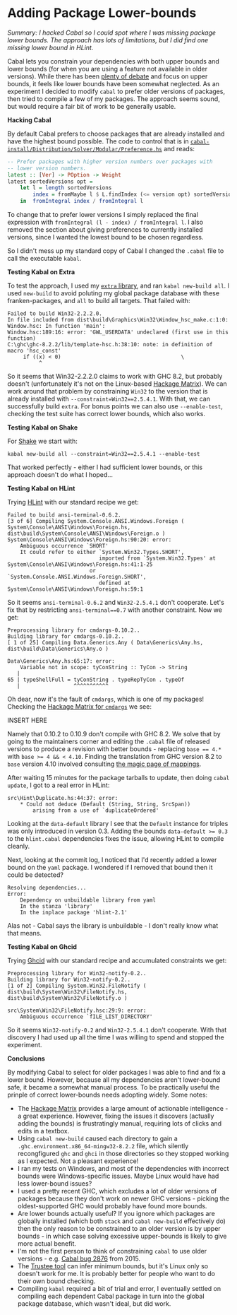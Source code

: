 # Adding Package Lower-bounds

_Summary: I hacked Cabal so I could spot where I was missing package lower bounds. The approach has lots of limitations, but I did find one missing lower bound in HLint._

Cabal lets you constrain your dependencies with both upper bounds and lower bounds (for when you are using a feature not available in older versions). While there has been [plenty of debate](http://neilmitchell.blogspot.co.uk/2014/11/upper-bounds-or-not.html) and focus on upper bounds, it feels like lower bounds have been somewhat neglected. As an experiment I decided to modify `cabal` to prefer older versions of packages, then tried to compile a few of my packages. The approach seems sound, but would require a fair bit of work to be generally usable.

**Hacking Cabal**

By default Cabal prefers to choose packages that are already installed and have the highest bound possible. The code to control that is in [`cabal-install/Distribution/Solver/Modular/Preference.hs`](https://github.com/haskell/cabal/blob/5d3618a144991cbe04126abac4e68e7ce1b56df3/cabal-install/Distribution/Solver/Modular/Preference.hs#L87-L127) and reads:

```haskell
-- Prefer packages with higher version numbers over packages with
-- lower version numbers.
latest :: [Ver] -> POption -> Weight
latest sortedVersions opt =
    let l = length sortedVersions
        index = fromMaybe l $ L.findIndex (<= version opt) sortedVersions
    in  fromIntegral index / fromIntegral l
```

To change that to prefer lower versions I simply replaced the final expression with `fromIntegral (l - index) / fromIntegral l`. I also removed the section about giving preferences to currently installed versions, since I wanted the lowest bound to be chosen regardless.

So I didn't mess up my standard copy of Cabal I changed the `.cabal` file to call the executable `kabal`.

**Testing Kabal on Extra**

To test the approach, I used my [`extra` library](https://github.com/ndmitchell/extra), and ran `kabal new-build all`. I used `new-build` to avoid poluting my global package database with these franken-packages, and `all` to build all targets. That failed with:

```console
Failed to build Win32-2.2.2.0.
In file included from dist\build\Graphics\Win32\Window_hsc_make.c:1:0:
Window.hsc: In function 'main':
Window.hsc:189:16: error: 'GWL_USERDATA' undeclared (first use in this function)
C:\ghc\ghc-8.2.2/lib/template-hsc.h:38:10: note: in definition of macro 'hsc_const'
     if ((x) < 0)                                      \
          ^
```

So it seems that Win32-2.2.2.0 claims to work with GHC 8.2, but probably doesn't (unfortunately it's not on the Linux-based [Hackage Matrix](https://matrix.hackage.haskell.org/package/Win32)). We can work around that problem by constraining `Win32` to the version that is already installed with `--constraint=Win32==2.5.4.1`. With that, we can successfully build `extra`. For bonus points we can also use `--enable-test`, checking the test suite has correct lower bounds, which also works.

**Testing Kabal on Shake**

For [Shake](https://shakebuild.com/) we start with:

```console
kabal new-build all --constraint=Win32==2.5.4.1 --enable-test
```

That worked perfectly - either I had sufficient lower bounds, or this approach doesn't do what I hoped...

**Testing Kabal on HLint**

Trying [HLint](https://github.com/ndmitchell/hlint) with our standard recipe we get:

```console
Failed to build ansi-terminal-0.6.2.
[3 of 6] Compiling System.Console.ANSI.Windows.Foreign ( System\Console\ANSI\Windows\Foreign.hs, dist\build\System\Console\ANSI\Windows\Foreign.o )
System\Console\ANSI\Windows\Foreign.hs:90:20: error:
    Ambiguous occurrence `SHORT'
    It could refer to either `System.Win32.Types.SHORT',
                             imported from `System.Win32.Types' at System\Console\ANSI\Windows\Foreign.hs:41:1-25
                          or `System.Console.ANSI.Windows.Foreign.SHORT',
                             defined at System\Console\ANSI\Windows\Foreign.hs:59:1
```

So it seems `ansi-terminal-0.6.2` and `Win32-2.5.4.1` don't cooperate. Let's fix that by restricting `ansi-terminal==0.7` with another constraint. Now we get:

```console
Preprocessing library for cmdargs-0.10.2..
Building library for cmdargs-0.10.2..
[ 1 of 25] Compiling Data.Generics.Any ( Data\Generics\Any.hs, dist\build\Data\Generics\Any.o )

Data\Generics\Any.hs:65:17: error:
    Variable not in scope: tyConString :: TyCon -> String
   |
65 | typeShellFull = tyConString . typeRepTyCon . typeOf
   |                 ^^^^^^^^^^^
```

Oh dear, now it's the fault of `cmdargs`, which is one of my packages! Checking the [Hackage Matrix for `cmdargs`](https://matrix.hackage.haskell.org/package/cmdargs) we see:

INSERT HERE

Namely that 0.10.2 to 0.10.9 don't compile with GHC 8.2. We solve that by going to the maintainers corner and editing the `.cabal` file of released versions to produce a revision with better bounds - replacing `base == 4.*` with `base >= 4 && < 4.10`. Finding the translation from GHC version 8.2 to `base` version 4.10 involved consulting [the magic page of mappings](https://wiki.haskell.org/Base_package#Versions).

After waiting 15 minutes for the package tarballs to update, then doing `cabal update`, I got to a real error in HLint:

```console
src\Hint\Duplicate.hs:44:37: error:
    * Could not deduce (Default (String, String, SrcSpan))
        arising from a use of `duplicateOrdered'
```

Looking at the `data-default` library I see that the `Default` instance for triples was only introduced in version 0.3. Adding the bounds `data-default >= 0.3` to the `hlint.cabal` dependencies fixes the issue, allowing HLint to compile cleanly.

Next, looking at the commit log, I noticed that I'd recently added a lower bound on the `yaml` package. I wondered if I removed that bound then it could be detected?

```console
Resolving dependencies...
Error:
    Dependency on unbuildable library from yaml
    In the stanza 'library'
    In the inplace package 'hlint-2.1'
```

Alas not - Cabal says the library is unbuildable - I don't really know what that means.

**Testing Kabal on Ghcid**

Trying [Ghcid](https://github.com/ndmitchell/ghcid) with our standard recipe and accumulated constraints we get:

```console
Preprocessing library for Win32-notify-0.2..
Building library for Win32-notify-0.2..
[1 of 2] Compiling System.Win32.FileNotify ( dist\build\System\Win32\FileNotify.hs, dist\build\System\Win32\FileNotify.o )

src\System\Win32\FileNotify.hsc:29:9: error:
    Ambiguous occurrence `fILE_LIST_DIRECTORY'
```

So it seems `Win32-notify-0.2` and `Win32-2.5.4.1` don't cooperate. With that discovery I had used up all the time I was willing to spend and stopped the experiment.

**Conclusions**

By modifying Cabal to select for older packages I was able to find and fix a lower bound. However, because all my dependencies aren't lower-bound safe, it became a somewhat manual process. To be practically useful the prinple of correct lower-bounds needs adopting widely. Some notes:

* The [Hackage Matrix](https://matrix.hackage.haskell.org/) provides a large amount of actionable intelligence - a great experience. However, fixing the issues it discovers (actually adding the bounds) is frustratingly manual, requiring lots of clicks and edits in a textbox.
* Using `cabal new-build` caused each directory to gain a `.ghc.environment.x86_64-mingw32-8.2.2` file, which silently recongfigured `ghc` and `ghci` in those directories so they stopped working as I expected. Not a pleasant experience!
* I ran my tests on Windows, and most of the dependencies with incorrect bounds were Windows-specific issues. Maybe Linux would have had less lower-bound issues?
* I used a pretty recent GHC, which excludes a lot of older versions of packages because they don't work on newer GHC versions - picking the oldest-supported GHC would probably have found more bounds.
* Are lower bounds actually useful? If you ignore which packages are globally installed (which both `stack` and `cabal new-build` effectively do) then the only reason to be constrained to an older version is by upper bounds - in which case solving excessive upper-bounds is likely to give more actual benefit.
* I'm not the first person to think of constraining `cabal` to use older versions - e.g. [Cabal bug 2876](https://github.com/haskell/cabal/issues/2876) from 2015.
* The [Trustee tool](http://oleg.fi/gists/posts/2018-01-08-haskell-package-qa.html#s:6) can infer minimum bounds, but it's Linux only so doesn't work for me. It is probably better for people who want to do their own bound checking.
* Compiling `kabal` required a bit of trial and error, I eventually settled on compiling each dependent Cabal package in turn into the global package database, which wasn't ideal, but did work.
